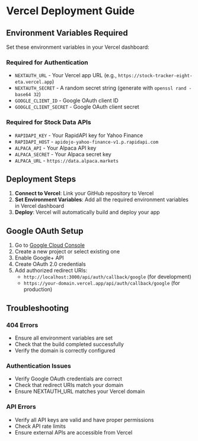 # Vercel Deployment Guide

## Environment Variables Required

Set these environment variables in your Vercel dashboard:

### Required for Authentication
- `NEXTAUTH_URL` - Your Vercel app URL (e.g., `https://stock-tracker-eight-eta.vercel.app`)
- `NEXTAUTH_SECRET` - A random secret string (generate with `openssl rand -base64 32`)
- `GOOGLE_CLIENT_ID` - Google OAuth client ID
- `GOOGLE_CLIENT_SECRET` - Google OAuth client secret

### Required for Stock Data APIs
- `RAPIDAPI_KEY` - Your RapidAPI key for Yahoo Finance
- `RAPIDAPI_HOST` - `apidojo-yahoo-finance-v1.p.rapidapi.com`
- `ALPACA_API` - Your Alpaca API key
- `ALPACA_SECRET` - Your Alpaca secret key
- `ALPACA_URL` - `https://data.alpaca.markets`

## Deployment Steps

1. **Connect to Vercel**: Link your GitHub repository to Vercel
2. **Set Environment Variables**: Add all the required environment variables in Vercel dashboard
3. **Deploy**: Vercel will automatically build and deploy your app

## Google OAuth Setup

1. Go to [Google Cloud Console](https://console.cloud.google.com/)
2. Create a new project or select existing one
3. Enable Google+ API
4. Create OAuth 2.0 credentials
5. Add authorized redirect URIs:
   - `http://localhost:3000/api/auth/callback/google` (for development)
   - `https://your-domain.vercel.app/api/auth/callback/google` (for production)

## Troubleshooting

### 404 Errors
- Ensure all environment variables are set
- Check that the build completed successfully
- Verify the domain is correctly configured

### Authentication Issues
- Verify Google OAuth credentials are correct
- Check that redirect URIs match your domain
- Ensure NEXTAUTH_URL matches your Vercel domain

### API Errors
- Verify all API keys are valid and have proper permissions
- Check API rate limits
- Ensure external APIs are accessible from Vercel
